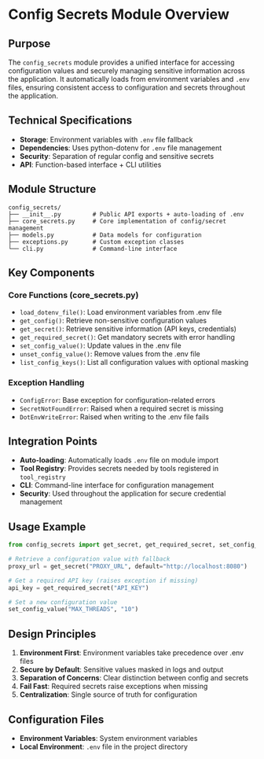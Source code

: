 # Config Secrets Module Overview

## Purpose

The `config_secrets` module provides a unified interface for accessing configuration values and securely managing sensitive information across the application. It automatically loads from environment variables and `.env` files, ensuring consistent access to configuration and secrets throughout the application.

## Technical Specifications

- **Storage**: Environment variables with `.env` file fallback
- **Dependencies**: Uses python-dotenv for `.env` file management
- **Security**: Separation of regular config and sensitive secrets
- **API**: Function-based interface + CLI utilities

## Module Structure

```
config_secrets/
├── __init__.py         # Public API exports + auto-loading of .env
├── core_secrets.py     # Core implementation of config/secret management
├── models.py           # Data models for configuration
├── exceptions.py       # Custom exception classes
└── cli.py              # Command-line interface
```

## Key Components

### Core Functions (core_secrets.py)

- `load_dotenv_file()`: Load environment variables from .env file
- `get_config()`: Retrieve non-sensitive configuration values
- `get_secret()`: Retrieve sensitive information (API keys, credentials)
- `get_required_secret()`: Get mandatory secrets with error handling
- `set_config_value()`: Update values in the .env file
- `unset_config_value()`: Remove values from the .env file
- `list_config_keys()`: List all configuration values with optional masking

### Exception Handling

- `ConfigError`: Base exception for configuration-related errors
- `SecretNotFoundError`: Raised when a required secret is missing
- `DotEnvWriteError`: Raised when writing to the .env file fails

## Integration Points

- **Auto-loading**: Automatically loads `.env` file on module import
- **Tool Registry**: Provides secrets needed by tools registered in `tool_registry`
- **CLI**: Command-line interface for configuration management
- **Security**: Used throughout the application for secure credential management

## Usage Example

```python
from config_secrets import get_secret, get_required_secret, set_config_value

# Retrieve a configuration value with fallback
proxy_url = get_secret("PROXY_URL", default="http://localhost:8080")

# Get a required API key (raises exception if missing)
api_key = get_required_secret("API_KEY")

# Set a new configuration value
set_config_value("MAX_THREADS", "10")
```

## Design Principles

1. **Environment First**: Environment variables take precedence over .env files
2. **Secure by Default**: Sensitive values masked in logs and output
3. **Separation of Concerns**: Clear distinction between config and secrets
4. **Fail Fast**: Required secrets raise exceptions when missing
5. **Centralization**: Single source of truth for configuration

## Configuration Files

- **Environment Variables**: System environment variables
- **Local Environment**: `.env` file in the project directory
